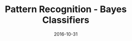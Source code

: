 ---
layout: project
type: project
image: images/vacay-square.png
title: Pattern Recognition - Bayes Classifiers
# All dates must be YYYY-MM-DD format!
date: 2016-10-31
labels:
  - Machine Learning
  - Pattern Recognition
  - MATLAB
permalink: https://github.com/uday96/PatternRecognition-BayesClassifiers
summary: Matlab program to build classification models using KNN, Naive Bayes, Bayes and HMM.
---